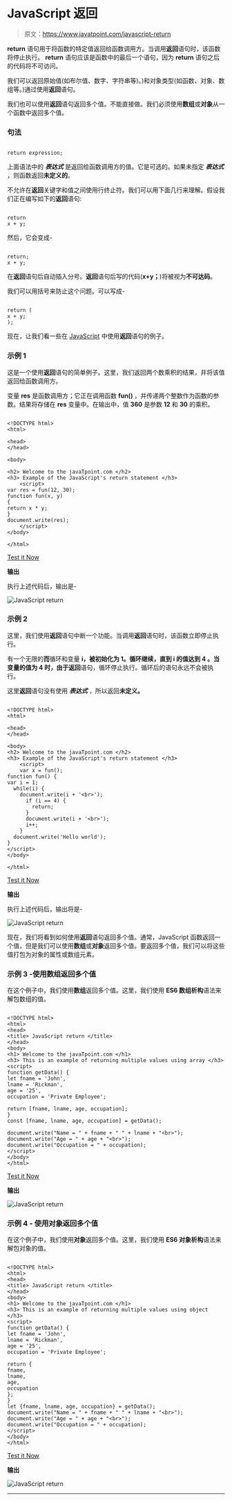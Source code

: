 # JavaScript 返回

> 原文：<https://www.javatpoint.com/javascript-return>

**return** 语句用于将函数的特定值返回给函数调用方。当调用**返回**语句时，该函数将停止执行。 **return** 语句应该是函数中的最后一个语句，因为 **return** 语句之后的代码将不可访问。

我们可以返回原始值(如布尔值、数字、字符串等)。)和对象类型(如函数、对象、数组等。)通过使用**返回**语句。

我们也可以使用**返回**语句返回多个值。不能直接做。我们必须使用**数组**或**对象**从一个函数中返回多个值。

### 句法

```

return expression;

```

上面语法中的 ***表达式*** 是返回给函数调用方的值。它是可选的。如果未指定 ***表达式*** ，则函数返回**未定义的**。

不允许在**返回**关键字和值之间使用行终止符。我们可以用下面几行来理解。假设我们正在编写如下的**返回**语句:

```

return
x + y;

```

然后，它会变成-

```

return;
x + y;

```

在**返回**语句后自动插入分号。**返回**语句后写的代码(**x+y；**)将被视为**不可达码**。

我们可以用括号来防止这个问题。可以写成-

```

return (
x + y;
);

```

现在，让我们看一些在 [JavaScript](https://www.javatpoint.com/javascript-tutorial) 中使用**返回**语句的例子。

### 示例 1

这是一个使用**返回**语句的简单例子。这里，我们返回两个数乘积的结果，并将该值返回给函数调用方。

变量 **res** 是函数调用方；它正在调用函数 **fun()** ，并传递两个整数作为函数的参数。结果将存储在 **res** 变量中。在输出中，值 **360** 是参数 **12** 和 **30** 的乘积。

```

<!DOCTYPE html> 
<html> 

<head> 
</head> 

<body>

<h2> Welcome to the javaTpoint.com </h2>
<h3> Example of the JavaScript's return statement </h3>
	<script> 
var res = fun(12, 30);
function fun(x, y)
{
return x * y;
}
document.write(res);
	</script> 
</body> 

</html>

```

[Test it Now](https://www.javatpoint.com/oprweb/test.jsp?filename=javascript-return1)

**输出**

执行上述代码后，输出是-

![JavaScript return](img/443db352dd2742fad8693f592ae849b2.png)

### 示例 2

这里，我们使用**返回**语句中断一个功能。当调用**返回**语句时，该函数立即停止执行。

有一个无限的**而**循环和变量 **i，**被初始化为 1。循环继续，直到 **i** 的值达到 **4** 。当变量的值为 4 时，由于**返回**语句，循环停止执行。循环后的语句永远不会被执行。

这里**返回**语句没有使用 ***表达式*** ，所以返回**未定义。**

```

<!DOCTYPE html> 
<html> 

<head> 
</head> 

<body>
<h2> Welcome to the javaTpoint.com </h2>
<h3> Example of the JavaScript's return statement </h3>
	<script> 
	var x = fun();
function fun() {
var i = 1;
  while(i) { 
    document.write(i + '<br>');
      if (i == 4) {          
        return;
      }
      document.write(i + '<br>');
	  i++;
    }
  document.write('Hello world');
}
</script> 
</body> 

</html>

```

[Test it Now](https://www.javatpoint.com/oprweb/test.jsp?filename=javascript-return2)

**输出**

执行上述代码后，输出将是-

![JavaScript return](img/551a490e2be7ab4542898db97433ac0c.png)

现在，我们将看到如何使用**返回**语句返回多个值。通常，JavaScript 函数返回一个值，但是我们可以使用**数组**或**对象**返回多个值。要返回多个值，我们可以将这些值打包为对象的属性或数组元素。

### 示例 3 -使用数组返回多个值

在这个例子中，我们使用**数组**返回多个值。这里，我们使用 **ES6 数组析构**语法来解包数组的值。

```

<!DOCTYPE html>
<html>
<head>
<title> JavaScript return </title>
</head>
<body>
<h1> Welcome to the javaTpoint.com </h1>
<h3> This is an example of returning multiple values using array </h3>
<script>
function getData() {
let fname = 'John',
lname = 'Rickman',
age = '25',
occupation = 'Private Employee';

return [fname, lname, age, occupation];
}
const [fname, lname, age, occupation] = getData();

document.write("Name = " + fname + " " + lname + "<br>");
document.write("Age = " + age + "<br>");
document.write("Occupation = " + occupation);
</script>
</body>
</html>

```

[Test it Now](https://www.javatpoint.com/oprweb/test.jsp?filename=javascript-return3)

**输出**

![JavaScript return](img/45c3a7e14b5edb7a942d57f21c374efe.png)

### **示例 4 -** 使用**对象**返回多个值

在这个例子中，我们使用**对象**返回多个值。这里，我们使用 **ES6 对象析构**语法来解包对象的值。

```

<!DOCTYPE html>
<html>
<head>
<title> JavaScript return </title>
</head>
<body>
<h1> Welcome to the javaTpoint.com </h1>
<h3> This is an example of returning multiple values using object </h3>
<script>
function getData() {
let fname = 'John',
lname = 'Rickman',
age = '25',
occupation = 'Private Employee';

return {
fname,
lname,
age,
occupation
};
}
let {fname, lname, age, occupation} = getData();
document.write("Name = " + fname + " " + lname + "<br>");
document.write("Age = " + age + "<br>");
document.write("Occupation = " + occupation);
</script>
</body>
</html>

```

[Test it Now](https://www.javatpoint.com/oprweb/test.jsp?filename=javascript-return4)

**输出**

![JavaScript return](img/7704bcd959a3308bcc50fb1bcff5bae9.png)

* * *
